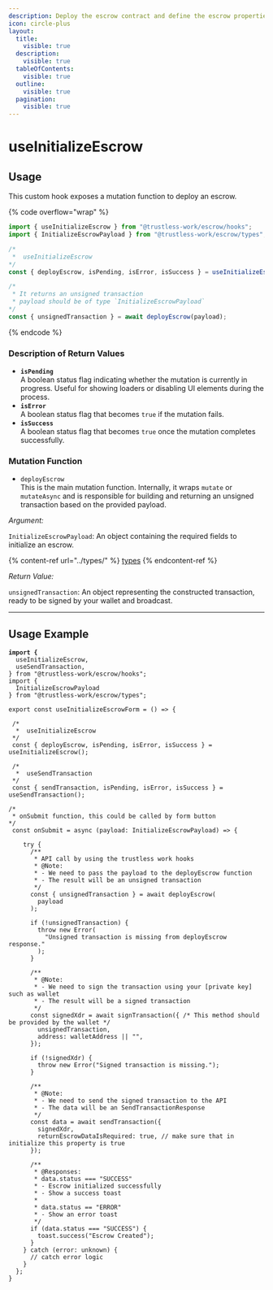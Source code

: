 ```yaml
---
description: Deploy the escrow contract and define the escrow properties.
icon: circle-plus
layout:
  title:
    visible: true
  description:
    visible: true
  tableOfContents:
    visible: true
  outline:
    visible: true
  pagination:
    visible: true
---
```


# useInitializeEscrow

## Usage

This custom hook exposes a mutation function to deploy an escrow.

{% code overflow="wrap" %}
```typescript
import { useInitializeEscrow } from "@trustless-work/escrow/hooks";
import { InitializeEscrowPayload } from "@trustless-work/escrow/types";

/*
 *  useInitializeEscrow 
*/
const { deployEscrow, isPending, isError, isSuccess } = useInitializeEscrow();

/* 
 * It returns an unsigned transaction
 * payload should be of type `InitializeEscrowPayload`
*/
const { unsignedTransaction } = await deployEscrow(payload);

```
{% endcode %}

### Description of Return Values

* **`isPending`**\
  A boolean status flag indicating whether the mutation is currently in progress. Useful for showing loaders or disabling UI elements during the process.
* **`isError`**\
  A boolean status flag that becomes `true` if the mutation fails.
* **`isSuccess`**\
  A boolean status flag that becomes `true` once the mutation completes successfully.

### Mutation Function

* `deployEscrow`\
  This is the main mutation function. Internally, it wraps `mutate` or `mutateAsync` and is responsible for building and returning an unsigned transaction based on the provided payload.

_Argument:_

`InitializeEscrowPayload`: An object containing the required fields to initialize an escrow.

{% content-ref url="../types/" %}
[types](../types/)
{% endcontent-ref %}

_Return Value:_

`unsignedTransaction`: An object representing the constructed transaction, ready to be signed by your wallet and broadcast.

***

## Usage Example

<pre class="language-typescript" data-title="src/hooks/useInitializeEscrowForm.ts" data-overflow="wrap"><code class="lang-typescript"><strong>import {
</strong>  useInitializeEscrow,
  useSendTransaction,
} from "@trustless-work/escrow/hooks";
import {
  InitializeEscrowPayload
} from "@trustless-work/escrow/types";

export const useInitializeEscrowForm = () => {

 /*
  *  useInitializeEscrow
 */
 const { deployEscrow, isPending, isError, isSuccess } = useInitializeEscrow();
 
 /*
  *  useSendTransaction
 */
 const { sendTransaction, isPending, isError, isSuccess } = useSendTransaction();

/*
 * onSubmit function, this could be called by form button
*/
 const onSubmit = async (payload: InitializeEscrowPayload) => {

    try {
      /**
       * API call by using the trustless work hooks
       * @Note:
       * - We need to pass the payload to the deployEscrow function
       * - The result will be an unsigned transaction
       */
      const { unsignedTransaction } = await deployEscrow(
        payload
      );

      if (!unsignedTransaction) {
        throw new Error(
          "Unsigned transaction is missing from deployEscrow response."
        );
      }

      /**
       * @Note:
       * - We need to sign the transaction using your [private key] such as wallet
       * - The result will be a signed transaction
       */
      const signedXdr = await signTransaction({ /* This method should be provided by the wallet */
        unsignedTransaction,
        address: walletAddress || "",
      });

      if (!signedXdr) {
        throw new Error("Signed transaction is missing.");
      }

      /**
       * @Note:
       * - We need to send the signed transaction to the API
       * - The data will be an SendTransactionResponse
       */
      const data = await sendTransaction({
        signedXdr,
        returnEscrowDataIsRequired: true, // make sure that in initialize this property is true
      });

      /**
       * @Responses:
       * data.status === "SUCCESS"
       * - Escrow initialized successfully
       * - Show a success toast
       *
       * data.status == "ERROR"
       * - Show an error toast
       */
      if (data.status === "SUCCESS") {
        toast.success("Escrow Created");
      }
    } catch (error: unknown) {
      // catch error logic
    }
  };
}

</code></pre>

